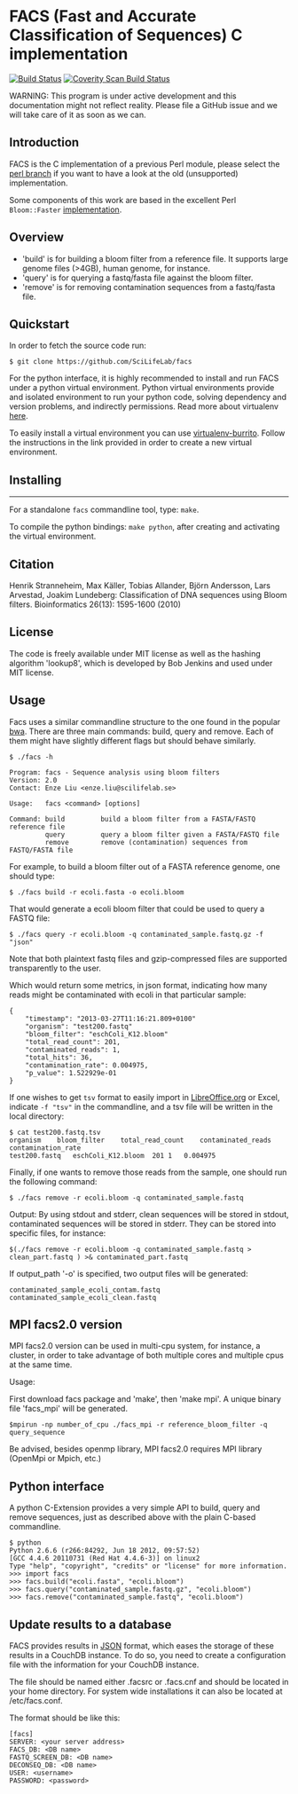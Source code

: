 FACS (Fast and Accurate Classification of Sequences) C implementation
======================================================================

[![Build Status](https://travis-ci.org/SciLifeLab/facs.png?branch=master)](https://travis-ci.org/SciLifeLab/facs)
<a href="https://scan.coverity.com/projects/1599">
  <img alt="Coverity Scan Build Status"
       src="https://scan.coverity.com/projects/1599/badge.svg"/>
</a>

WARNING: This program is under active development and this documentation might not reflect reality.
Please file a GitHub issue and we will take care of it as soon as we can.

Introduction
------------

FACS is the C implementation of a previous Perl module, please select the
<a href="https://github.com/SciLifeLab/facs/tree/perl">perl branch</a> if
you want to have a look at the old (unsupported) implementation.

Some components of this work are based in the excellent Perl `Bloom::Faster`
<a href='http://search.cpan.org/~palvaro/Bloom-Faster-1.7/lib/Bloom/Faster.pm'>implementation</a>.

Overview
--------

* 'build' is for building a bloom filter from a reference file.
It supports large genome files (>4GB), human genome, for instance.
* 'query' is for querying a fastq/fasta file against the bloom filter.
* 'remove' is for removing contamination sequences from a fastq/fasta file.


Quickstart
----------

In order to fetch the source code run:

```
$ git clone https://github.com/SciLifeLab/facs
```

For the python interface, it is highly recommended to install and run FACS under
a python virtual environment. Python virtual environments provide and isolated
environment to run your python code, solving dependency and version problems, and 
indirectly permissions. Read more about virtualenv [here](https://pypi.python.org/pypi/virtualenv).

To easily install a virtual environment you can use [virtualenv-burrito](https://github.com/brainsik/virtualenv-burrito).
Follow the instructions in the link provided in order to create a new virtual 
environment. 

Installing
----------
----------

For a standalone ```facs``` commandline tool, type: ```make```.

To compile the python bindings: ```make python```, after creating and activating the virtual environment.


Citation
--------

Henrik Stranneheim, Max Käller, Tobias Allander, Björn Andersson, Lars Arvestad, Joakim Lundeberg: Classification of DNA sequences using Bloom filters. Bioinformatics 26(13): 1595-1600 (2010)


License
-------

The code is freely available under MIT license as well as the hashing algorithm 'lookup8', which is developed by Bob Jenkins and used under MIT license.

Usage
------

Facs uses a similar commandline structure to the one found in the popular <a href="https://github.com/lh3/bwa">bwa</a>.
There are three main commands: build, query and remove. Each of them might have slightly different flags but should
behave similarly.

```
$ ./facs -h

Program: facs - Sequence analysis using bloom filters
Version: 2.0 
Contact: Enze Liu <enze.liu@scilifelab.se>

Usage:   facs <command> [options]

Command: build         build a bloom filter from a FASTA/FASTQ reference file
         query         query a bloom filter given a FASTA/FASTQ file
         remove        remove (contamination) sequences from FASTQ/FASTA file
```

For example, to build a bloom filter out of a FASTA reference genome, one should type:

```
$ ./facs build -r ecoli.fasta -o ecoli.bloom
```

That would generate a ecoli bloom filter that could be used to query a FASTQ file:

```
$ ./facs query -r ecoli.bloom -q contaminated_sample.fastq.gz -f "json"
```

Note that both plaintext fastq files and gzip-compressed files are supported transparently
to the user.

Which would return some metrics, in json format, indicating how many reads might
be contaminated with ecoli in that particular sample:

```
{
    "timestamp": "2013-03-27T11:16:21.809+0100"
    "organism": "test200.fastq"
    "bloom_filter": "eschColi_K12.bloom"
    "total_read_count": 201,
    "contaminated_reads": 1,
    "total_hits": 36,
    "contamination_rate": 0.004975,
    "p_value": 1.522929e-01
}
```

If one wishes to get `tsv` format to easily import in 
<a href="http://www.libreoffice.org/">LibreOffice.org</a> or Excel, indicate
`-f "tsv"` in the commandline, and a tsv file will be written in the local directory:

```
$ cat test200.fastq.tsv
organism    bloom_filter    total_read_count    contaminated_reads  contamination_rate
test200.fastq   eschColi_K12.bloom  201 1   0.004975
```

Finally, if one wants to remove those reads from the sample, one should run the following
command:

```
$ ./facs remove -r ecoli.bloom -q contaminated_sample.fastq
```

Output:
By using stdout and stderr, clean sequences will be stored in stdout, contaminated sequences
will be stored in stderr. They can be stored into specific files, for instance:

```
$(./facs remove -r ecoli.bloom -q contaminated_sample.fastq > clean_part.fastq ) >& contaminated_part.fastq
```

If output_path '-o' is specified, two output files will be generated:

`contaminated_sample_ecoli_contam.fastq`
`contaminated_sample_ecoli_clean.fastq`

MPI facs2.0 version
-------------------

MPI facs2.0 version can be used in multi-cpu system, for instance, a cluster, in order to take advantage 
of both multiple cores and multiple cpus at the same time.   

Usage:

First download facs package and 'make', then 'make mpi'. A unique binary file 'facs_mpi' will be generated.

```
$mpirun -np number_of_cpu ./facs_mpi -r reference_bloom_filter -q query_sequence
```
Be advised, besides openmp library, MPI facs2.0 requires MPI library (OpenMpi or Mpich, etc.)  


Python interface
----------------

A python C-Extension provides a very simple API to build, query and remove sequences,
just as described above with the plain C-based commandline.

```
$ python
Python 2.6.6 (r266:84292, Jun 18 2012, 09:57:52) 
[GCC 4.4.6 20110731 (Red Hat 4.4.6-3)] on linux2
Type "help", "copyright", "credits" or "license" for more information.
>>> import facs
>>> facs.build("ecoli.fasta", "ecoli.bloom")
>>> facs.query("contaminated_sample.fastq.gz", "ecoli.bloom")
>>> facs.remove("contaminated_sample.fastq", "ecoli.bloom")
```

Update results to a database
----------------------------

FACS provides results in [JSON](http://www.json.org/) format, which eases the
storage of these results in a CouchDB instance. To do so, you need to create a
configuration file with the information for your CouchDB instance. 

The file should be named either .facsrc or .facs.cnf and should be located in 
your home directory. For system wide installations it can also be located at
/etc/facs.conf.

The format should be like this:

```
[facs]
SERVER: <your server address>
FACS_DB: <DB name>
FASTQ_SCREEN_DB: <DB name>
DECONSEQ_DB: <DB name>
USER: <username>
PASSWORD: <password>
```
